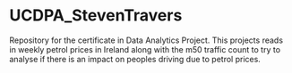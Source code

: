 # UCDPA_StevenTravers
Repository for the certificate in Data Analytics Project. This projects reads in weekly petrol prices in Ireland along with the m50 traffic count to try to analyse if there is an impact on peoples driving due to petrol prices.
